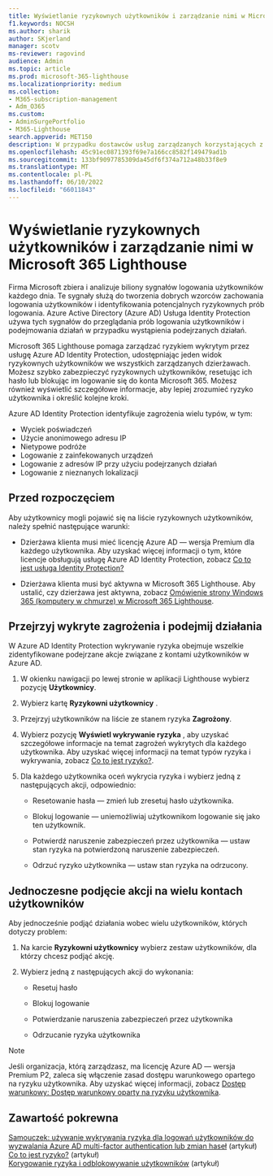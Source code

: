 ```yaml
---
title: Wyświetlanie ryzykownych użytkowników i zarządzanie nimi w Microsoft 365 Lighthouse
f1.keywords: NOCSH
ms.author: sharik
author: SKjerland
manager: scotv
ms-reviewer: ragovind
audience: Admin
ms.topic: article
ms.prod: microsoft-365-lighthouse
ms.localizationpriority: medium
ms.collection:
- M365-subscription-management
- Adm_O365
ms.custom:
- AdminSurgePortfolio
- M365-Lighthouse
search.appverid: MET150
description: W przypadku dostawców usług zarządzanych korzystających z Microsoft 365 Lighthouse dowiedz się, jak wyświetlać ryzykownych użytkowników i zarządzać nimi.
ms.openlocfilehash: 45c91ec0871393f69e7a166cc8582f149479ad1b
ms.sourcegitcommit: 133bf9097785309da45df6f374a712a48b33f8e9
ms.translationtype: MT
ms.contentlocale: pl-PL
ms.lasthandoff: 06/10/2022
ms.locfileid: "66011843"
---
```

# <a name="view-and-manage-risky-users-in-microsoft-365-lighthouse"></a>Wyświetlanie ryzykownych użytkowników i zarządzanie nimi w Microsoft 365 Lighthouse

Firma Microsoft zbiera i analizuje biliony sygnałów logowania użytkowników każdego dnia. Te sygnały służą do tworzenia dobrych wzorców zachowania logowania użytkowników i identyfikowania potencjalnych ryzykownych prób logowania. Azure Active Directory (Azure AD) Usługa Identity Protection używa tych sygnałów do przeglądania prób logowania użytkowników i podejmowania działań w przypadku wystąpienia podejrzanych działań.

Microsoft 365 Lighthouse pomaga zarządzać ryzykiem wykrytym przez usługę Azure AD Identity Protection, udostępniając jeden widok ryzykownych użytkowników we wszystkich zarządzanych dzierżawach. Możesz szybko zabezpieczyć ryzykownych użytkowników, resetując ich hasło lub blokując im logowanie się do konta Microsoft 365. Możesz również wyświetlić szczegółowe informacje, aby lepiej zrozumieć ryzyko użytkownika i określić kolejne kroki.

Azure AD Identity Protection identyfikuje zagrożenia wielu typów, w tym:

- Wyciek poświadczeń
- Użycie anonimowego adresu IP
- Nietypowe podróże
- Logowanie z zainfekowanych urządzeń
- Logowanie z adresów IP przy użyciu podejrzanych działań
- Logowanie z nieznanych lokalizacji

## <a name="before-you-begin"></a>Przed rozpoczęciem

Aby użytkownicy mogli pojawić się na liście ryzykownych użytkowników, należy spełnić następujące warunki:

- Dzierżawa klienta musi mieć licencję Azure AD — wersja Premium dla każdego użytkownika. Aby uzyskać więcej informacji o tym, które licencje obsługują usługę Azure AD Identity Protection, zobacz [Co to jest usługa Identity Protection?](/azure/active-directory/identity-protection/overview-identity-protection)

- Dzierżawa klienta musi być aktywna w Microsoft 365 Lighthouse. Aby ustalić, czy dzierżawa jest aktywna, zobacz [Omówienie strony Windows 365 (komputery w chmurze) w Microsoft 365 Lighthouse](m365-lighthouse-tenant-list-overview.md).

## <a name="review-detected-risks-and-take-action"></a>Przejrzyj wykryte zagrożenia i podejmij działania

W Azure AD Identity Protection wykrywanie ryzyka obejmuje wszelkie zidentyfikowane podejrzane akcje związane z kontami użytkowników w Azure AD.

1. W okienku nawigacji po lewej stronie w aplikacji Lighthouse wybierz pozycję **Użytkownicy**.

2. Wybierz kartę **Ryzykowni użytkownicy** .

3. Przejrzyj użytkowników na liście ze stanem ryzyka **Zagrożony**.

4. Wybierz pozycję **Wyświetl wykrywanie ryzyka** , aby uzyskać szczegółowe informacje na temat zagrożeń wykrytych dla każdego użytkownika. Aby uzyskać więcej informacji na temat typów ryzyka i wykrywania, zobacz [Co to jest ryzyko?](/azure/active-directory/identity-protection/concept-identity-protection-risks).

5. Dla każdego użytkownika oceń wykrycia ryzyka i wybierz jedną z następujących akcji, odpowiednio:

    - Resetowanie hasła — zmień lub zresetuj hasło użytkownika.

    - Blokuj logowanie — uniemożliwiaj użytkownikom logowanie się jako ten użytkownik.

    - Potwierdź naruszenie zabezpieczeń przez użytkownika — ustaw stan ryzyka na potwierdzoną naruszenie zabezpieczeń.

    - Odrzuć ryzyko użytkownika — ustaw stan ryzyka na odrzucony.

## <a name="take-action-on-multiple-user-accounts-at-once"></a>Jednoczesne podjęcie akcji na wielu kontach użytkowników

Aby jednocześnie podjąć działania wobec wielu użytkowników, których dotyczy problem:

1. Na karcie **Ryzykowni użytkownicy** wybierz zestaw użytkowników, dla którzy chcesz podjąć akcję.

2. Wybierz jedną z następujących akcji do wykonania:

    - Resetuj hasło

    - Blokuj logowanie

    - Potwierdzanie naruszenia zabezpieczeń przez użytkownika

    - Odrzucanie ryzyka użytkownika

> [!NOTE]
> Jeśli organizacja, którą zarządzasz, ma licencję Azure AD — wersja Premium P2, zaleca się włączenie zasad dostępu warunkowego opartego na ryzyku użytkownika. Aby uzyskać więcej informacji, zobacz [Dostęp warunkowy: Dostęp warunkowy oparty na ryzyku użytkownika](/azure/active-directory/conditional-access/howto-conditional-access-policy-risk-user).

## <a name="related-content"></a>Zawartość pokrewna
[Samouczek: używanie wykrywania ryzyka dla logowań użytkowników do wyzwalania Azure AD multi-factor authentication lub zmian haseł](/azure/active-directory/authentication/tutorial-risk-based-sspr-mfa) (artykuł)\
[Co to jest ryzyko?](/azure/active-directory/identity-protection/concept-identity-protection-risks) (artykuł) \
[Korygowanie ryzyka i odblokowywanie użytkowników](/azure/active-directory/identity-protection/howto-identity-protection-remediate-unblock) (artykuł)
